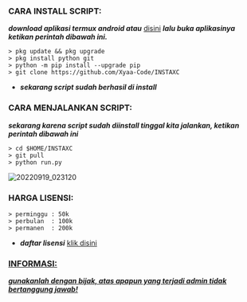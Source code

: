 <h3 align="left">CARA INSTALL SCRIPT:</h3>

***download aplikasi termux android atau*** <a href="https://f-droid.org/en/packages/com.termux/">disini</a> ***lalu buka aplikasinya ketikan perintah dibawah ini.***

    > pkg update && pkg upgrade
    > pkg install python git
    > python -m pip install --upgrade pip
    > git clone https://github.com/Xyaa-Code/INSTAXC

- ***sekarang script sudah berhasil di install***

<h3 align="left">CARA MENJALANKAN SCRIPT:</h3>

***sekarang karena script sudah diinstall tinggal kita jalankan, ketikan perintah dibawah ini***

    > cd $HOME/INSTAXC             
    > git pull       
    > python run.py

![20220919_023120](https://user-images.githubusercontent.com/109187416/191349510-bfb82339-69c0-49e2-bb8e-36cb237b4fc4.png)

<h3 align="left">HARGA LISENSI:</h3>

    > perminggu : 50k
    > perbulan  : 100k
    > permanen  : 200k

- ***daftar lisensi*** <a href="https://wa.me/+16143244921">klik disini</h3>

<h3 align="left">INFORMASI:</h3>

***gunakanlah dengan bijak, atas apapun yang terjadi admin tidak bertanggung jawab!***

